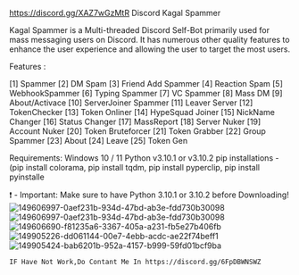 https://discord.gg/XAZ7wGzMtR
Discord Kagal Spammer

Kagal Spammer is a Multi-threaded Discord Self-Bot primarily used for mass messaging users on Discord. It has numerous other quality features to enhance the user experience and allowing the user to target the most users.

Features :

[1] Spammer
[2] DM Spam
[3] Friend Add Spammer
[4] Reaction Spam
[5] WebhookSpammer
[6] Typing Spammer
[7] VC Spammer
[8] Mass DM
[9] About/Activace
[10] ServerJoiner Spammer
[11] Leaver Server
[12] TokenChecker
[13] Token Onliner
[14] HypeSquad Joiner
[15] NickName Changer
[16] Status Changer
[17] MassReport
[18] Server Nuker
[19] Account Nuker
[20] Token Bruteforcer
[21] Token Grabber
[22] Group Spammer
[23] About
[24] Leave
[25] Token Gen


Requirements:
Windows 10 / 11
Python v3.10.1 or v3.10.2
pip installations - (pip install colorama, pip install tqdm, pip install pyperclip, pip install pyinstalle

❗ - Important:
Make sure to have Python 3.10.1 or 3.10.2 before Downloading!
![149606997-0aef231b-934d-47bd-ab3e-fdd730b30098](https://user-images.githubusercontent.com/97383081/150635078-a3fbcf1c-06fd-4232-918e-55d97ef14286.png)
![149606997-0aef231b-934d-47bd-ab3e-fdd730b30098](https://user-images.githubusercontent.com/97383081/150635108-5db21b31-7163-449f-a1c1-4bb4a9350410.png)
![149606690-f81235a6-3367-405a-a231-fb5e27b406fb](https://user-images.githubusercontent.com/97383081/150635109-15b8a23c-74b5-42d1-b24e-abb9ec425596.png)
![149905226-dd061144-00e7-4ebb-acdc-ae22f74beff1](https://user-images.githubusercontent.com/97383081/150635111-06a374d2-1d4e-44c1-84c0-446271f320d0.png)
![149905424-bab6201b-952a-4157-b999-59fd01bcf9ba](https://user-images.githubusercontent.com/97383081/150635112-016f4d05-8e41-4011-a618-8ac90e686f70.png)

```IF Have Not Work,Do Contant Me In https://discord.gg/6FpDBWNSWZ```


